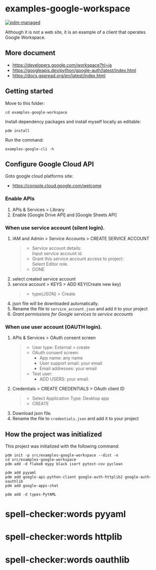 # examples-google-workspace

[![pdm-managed](https://img.shields.io/badge/pdm-managed-blueviolet)](https://pdm.fming.dev)

Although it is not a web site, it is an example of a client that operates Google Workspace.

## More document

- https://developers.google.com/workspace?hl=ja
- https://googleapis.dev/python/google-auth/latest/index.html
- https://docs.gspread.org/en/latest/index.html


## Getting started

Move to this folder:

```shell
cd examples-google-workspace
```

Install dependency packages and install myself locally as editable:

```shell
pdm install
```

Run the command:

```shell
examples-google-cli -h
```


## Configure Google Cloud API

Goto google cloud platforms site:

- https://console.cloud.google.com/welcome

### Enable APIs

1. APIs & Services > Library
2. Enable [Google Drive API] and [Google Sheets API]

### When use service account (silent login).

1. IAM and Admin > Service Accounts > CREATE SERVICE ACCOUNT
   > - Service account details:  
   >   Input service account id.
   > - Grant this service account access to project:  
   >   Select Editor role.
   > - DONE
2. select created service account
3. service account > KEYS > ADD KEY(Create new key)
   > - type(JSON) > Create
4. json file will be downloaded automatically.
5. Rename the file to `service_account.json` and add it to your project
6. _Grant permissions for Google services to service accounts_

### When use user account (OAUTH login).

1. APIs & Services > OAuth consent screen
   > - User type: External > create
   > - OAuth consent screen:
   >   - App name: any name
   >   - User support email: your email
   >   - Email addresses: your email
   > - Test user:
   >   - ADD USERS: your email.
2. Credentials > CREATE CREDENTIALS > OAuth client ID
   > - Select Application Type: Desktop app
   > - CREATE
3. Download json file.
4. Rename the file to `credentials.json` and add it to your project


## How the project was initialized

This project was initialized with the following command:

```shell
pdm init -p src/examples-google-workspace --dist -n
cd src/examples-google-workspace
pdm add -d flake8 mypy black isort pytest-cov pyclean

pdm add pyyaml
pdm add google-api-python-client google-auth-httplib2 google-auth-oauthlib
pdm add google-apps-chat

pdm add -d types-PyYAML

```
# spell-checker:words pyyaml
# spell-checker:words httplib
# spell-checker:words oauthlib

